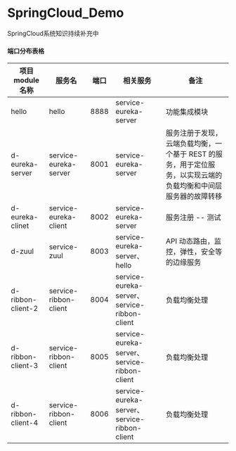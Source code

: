 # SpringCloud_Demo
SpringCloud系统知识持续补充中

#### 端口分布表格
<!--
端口分布说明
-->
|项目module名称       |        服务名             | 端口      |        相关服务         |        备注         |       
|--------------------|--------------------------|-----------|--------------------|--------------------|
|  hello             |   hello                  |  8888     |service-eureka-server |功能集成模块  |
|  d-eureka-server   |   service-eureka-server  |  8001     |service-eureka-server |服务注册于发现，云端负载均衡，一个基于 REST 的服务，用于定位服务，以实现云端的负载均衡和中间层服务器的故障转移  |
|  d-eureka-clinet   |   service-eureka-client  |  8002     |service-eureka-server |服务注册 -- 测试  |
|  d-zuul            |   service-zuul           |  8003     |service-eureka-server、hello |API 动态路由，监控，弹性，安全等的边缘服务|
|  d-ribbon-client-2 |   service-ribbon-client  |  8004     |service-eureka-server、service-ribbon-client |负载均衡处理|
|  d-ribbon-client-3 |   service-ribbon-client  |  8005     |service-eureka-server、service-ribbon-client |负载均衡处理|
|  d-ribbon-client-4 |   service-ribbon-client  |  8006     |service-eureka-server、service-ribbon-client |负载均衡处理|
